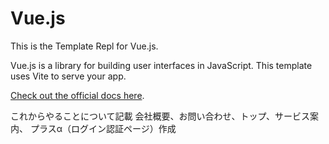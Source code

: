 # Vue.js

This is the Template Repl for Vue.js.

Vue.js is a library for building user interfaces in JavaScript. This template uses Vite to serve your app.

[Check out the official docs here](https://vuejs.org/).



これからやることについて記載
会社概要、お問い合わせ、トップ、サービス案内、
プラスα（ログイン認証ページ）作成